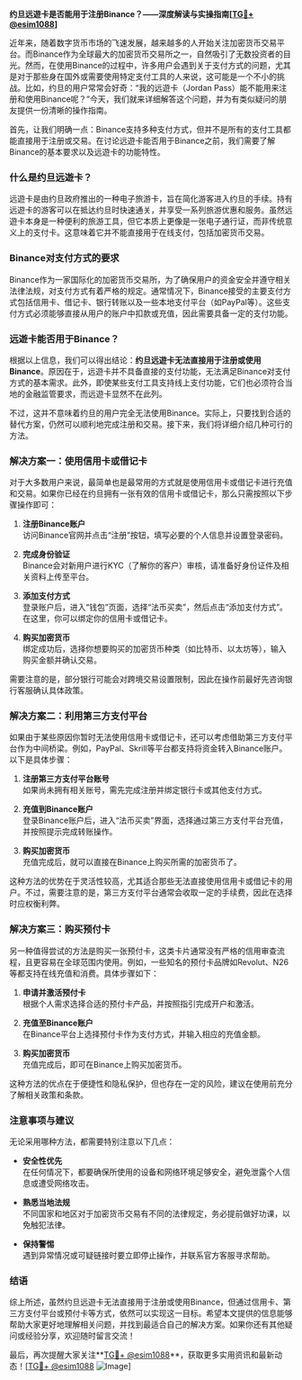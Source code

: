 **约旦远遊卡是否能用于注册Binance？——深度解读与实操指南[[TG💪+ @esim1088](https://t.me/s/esim1088)]**

近年来，随着数字货币市场的飞速发展，越来越多的人开始关注加密货币交易平台。而Binance作为全球最大的加密货币交易所之一，自然吸引了无数投资者的目光。然而，在使用Binance的过程中，许多用户会遇到关于支付方式的问题，尤其是对于那些身在国外或需要使用特定支付工具的人来说，这可能是一个不小的挑战。比如，约旦的用户常常会好奇：“我的远遊卡（Jordan Pass）能不能用来注册和使用Binance呢？”今天，我们就来详细解答这个问题，并为有类似疑问的朋友提供一份清晰的操作指南。

首先，让我们明确一点：Binance支持多种支付方式，但并不是所有的支付工具都能直接用于注册或交易。在讨论远遊卡能否用于Binance之前，我们需要了解Binance的基本要求以及远遊卡的功能特性。

### **什么是约旦远遊卡？**

远遊卡是由约旦政府推出的一种电子旅游卡，旨在简化游客进入约旦的手续。持有远遊卡的游客可以在抵达约旦时快速通关，并享受一系列旅游优惠和服务。虽然远遊卡本身是一种便利的旅游工具，但它本质上更像是一张电子通行证，而非传统意义上的支付卡。这意味着它并不能直接用于在线支付，包括加密货币交易。

### **Binance对支付方式的要求**

Binance作为一家国际化的加密货币交易所，为了确保用户的资金安全并遵守相关法律法规，对支付方式有着严格的规定。通常情况下，Binance接受的主要支付方式包括信用卡、借记卡、银行转账以及一些本地支付平台（如PayPal等）。这些支付方式必须能够直接从用户的账户中扣款或充值，因此需要具备一定的支付功能。

### **远遊卡能否用于Binance？**

根据以上信息，我们可以得出结论：**约旦远遊卡无法直接用于注册或使用Binance**。原因在于，远遊卡并不具备直接的支付功能，无法满足Binance对支付方式的基本需求。此外，即使某些支付工具支持线上支付功能，它们也必须符合当地的金融监管要求，而远遊卡显然不在此列。

不过，这并不意味着约旦的用户完全无法使用Binance。实际上，只要找到合适的替代方案，仍然可以顺利地完成注册和交易。接下来，我们将详细介绍几种可行的方法。

### **解决方案一：使用信用卡或借记卡**

对于大多数用户来说，最简单也是最常用的方式就是使用信用卡或借记卡进行充值和交易。如果你已经在约旦拥有一张有效的信用卡或借记卡，那么只需按照以下步骤操作即可：

1. **注册Binance账户**  
   访问Binance官网并点击“注册”按钮，填写必要的个人信息并设置登录密码。
   
2. **完成身份验证**  
   Binance会对新用户进行KYC（了解你的客户）审核，请准备好身份证件及相关资料上传至平台。

3. **添加支付方式**  
   登录账户后，进入“钱包”页面，选择“法币买卖”，然后点击“添加支付方式”。在这里，你可以绑定你的信用卡或借记卡。

4. **购买加密货币**  
   绑定成功后，选择你想要购买的加密货币种类（如比特币、以太坊等），输入购买金额并确认交易。

需要注意的是，部分银行可能会对跨境交易设置限制，因此在操作前最好先咨询银行客服确认具体政策。

### **解决方案二：利用第三方支付平台**

如果由于某些原因你暂时无法使用信用卡或借记卡，还可以考虑借助第三方支付平台作为中间桥梁。例如，PayPal、Skrill等平台都支持将资金转入Binance账户。以下是具体步骤：

1. **注册第三方支付平台账号**  
   如果尚未拥有相关账号，需先完成注册并绑定银行卡或其他支付方式。

2. **充值到Binance账户**  
   登录Binance账户后，进入“法币买卖”界面，选择通过第三方支付平台充值，并按照提示完成转账操作。

3. **购买加密货币**  
   充值完成后，就可以直接在Binance上购买所需的加密货币了。

这种方法的优势在于灵活性较高，尤其适合那些无法直接使用信用卡或借记卡的用户。不过，需要注意的是，第三方支付平台通常会收取一定的手续费，因此在选择时应权衡利弊。

### **解决方案三：购买预付卡**

另一种值得尝试的方法是购买一张预付卡，这类卡片通常没有严格的信用审查流程，且更容易在全球范围内使用。例如，一些知名的预付卡品牌如Revolut、N26等都支持在线充值和消费。具体步骤如下：

1. **申请并激活预付卡**  
   根据个人需求选择合适的预付卡产品，并按照指引完成开户和激活。

2. **充值至Binance账户**  
   在Binance平台上选择预付卡作为支付方式，并输入相应的充值金额。

3. **购买加密货币**  
   充值完成后，即可在Binance上购买加密货币。

这种方法的优点在于便捷性和隐私保护，但也存在一定的风险，建议在使用前充分了解相关政策和条款。

### **注意事项与建议**

无论采用哪种方法，都需要特别注意以下几点：

- **安全性优先**  
  在任何情况下，都要确保所使用的设备和网络环境足够安全，避免泄露个人信息或遭受网络攻击。

- **熟悉当地法规**  
  不同国家和地区对于加密货币交易有不同的法律规定，务必提前做好功课，以免触犯法律。

- **保持警惕**  
  遇到异常情况或可疑链接时要立即停止操作，并联系官方客服寻求帮助。

### **结语**

综上所述，虽然约旦远遊卡无法直接用于注册或使用Binance，但通过信用卡、第三方支付平台或预付卡等方式，依然可以实现这一目标。希望本文提供的信息能够帮助大家更好地理解相关问题，并找到最适合自己的解决方案。如果你还有其他疑问或经验分享，欢迎随时留言交流！

最后，再次提醒大家关注**[TG💪+ @esim1088](https://t.me/s/esim1088)**，获取更多实用资讯和最新动态！[[TG💪+ @esim1088](https://t.me/s/esim1088) ![Image](https://i.postimg.cc/4NQfJmqS/Snipaste-2025-05-13-00-14-12.png)]
